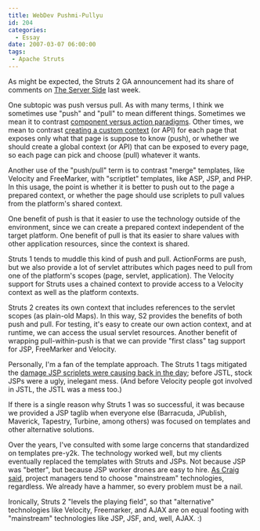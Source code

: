 ```yaml
---
title: WebDev Pushmi-Pullyu
id: 204
categories:
  - Essay
date: 2007-03-07 06:00:00
tags:
 - Apache Struts
---
```


As might be expected, the Struts 2 GA announcement had its share of comments on [The Server Side](http://www.theserverside.com/news/thread.tss?thread_id=44429) last week.

One subtopic was push versus pull. As with many terms, I think we sometimes use "push" and "pull" to mean different things. Sometimes we mean it to contrast [component versus action paradigms](http://www.theserverside.com/news/thread.tss?thread_id=44429#228491). Other times, we mean to contrast [creating a custom context](http://jakarta.apache.org/turbine/turbine/turbine-2.3.2/pullmodel.html) (or API) for each page that exposes only what that page is suppose to know (push), or whether we should create a global context (or API) that can be exposed to every page, so each page can pick and choose (pull) whatever it wants.

Another use of the "push/pull" term is to contrast "merge" templates, like Velocity and FreeMarker, with "scriptlet" templates, like ASP, JSP, and PHP. In this usage, the point is whether it is better to push out to the page a prepared context, or whether the page should use scriplets to pull values from the platform's shared context.

One benefit of push is that it easier to use the technology outside of the environment, since we can create a prepared context independent of the target platform. One benefit of pull is that its easier to share values with other application resources, since the context is shared.

Struts 1 tends to muddle this kind of push and pull. ActionForms are push, but we also provide a lot of servlet attributes which pages need to pull from one of the platform's scopes (page, servlet, application). The Velocity support for Struts uses a chained context to provide access to a Velocity context as well as the platform contexts.

Struts 2 creates its own context that includes references to the servlet scopes (as plain-old Maps). In this way, S2 provides the benefits of both push and pull. For testing, it's easy to create our own action context, and at runtime, we can access the usual servlet resources. Another benefit of wrapping pull-within-push is that we can provide "first class" tag support for JSP, FreeMarker and Velocity.

Personally, I'm a fan of the template approach. The Struts 1 tags mitigated the [damage JSP scriplets were causing back in the day](http://www.servlets.com/soapbox/problems-jsp.html); before JSTL, stock JSPs were a ugly, inelegant mess. (And before Velocity people got involved in JSTL, the JSTL was a mess too.)

If there is a single reason why Struts 1 was so successful, it was because we provided a JSP taglib when everyone else (Barracuda, JPublish, Maverick, Tapestry, Turbine, among others) was focused on templates and other alternative solutions.

Over the years, I've consulted with some large concerns that standardized on templates pre-y2k. The technology worked well, but my clients eventually replaced the templates with Struts and JSPs. Not because JSP was "better", but because JSP worker drones are easy to hire. [As Craig said](http://www.servlets.com/soapbox/problems-jsp-reaction.html), project managers tend to choose "mainstream" technologies, regardless. We already have a hammer, so every problem must be a nail.

Ironically, Struts 2 "levels the playing field", so that "alternative" technologies like Velocity, Freemarker, and AJAX are on equal footing with "mainstream" technologies like JSP, JSF, and, well, AJAX. :)